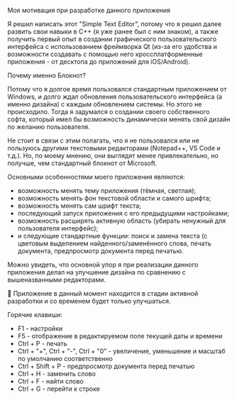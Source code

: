 Моя мотивация при разработке данного приложения

Я решил написать этот "Simple Text Editor", потому что я решил далее развить свои навыки в С++ (я уже ранее был с ним знаком), а также получить первый опыт в создании графического пользовательского интерфейса с использованием фреймворка Qt (из-за его удобства и возможности создавать с помощью него кроссплатформенные приложения - от десктопа до приложений для iOS/Android).

Почему именно Блокнот?

Потому что я долгое время пользовался стандартным приложением от Windows, и долго ждал обновления пользовательского интерфейса (а именно дизайна) с каждым обновлением системы. Но этого не происходило. Тогда я задумался о создании своего собственного софта, который имел бы возможность динамически менять свой дизайн по желанию пользователя.

Не стоит в связи с этим полагать, что я не пользовался или не пользуюсь другими текстовыми редакторами (Notepad++, VS Code и т.д.). Но, по моему мнению, они выглядят менее привлекательно, но получше, чем стандартный блокнот от Microsoft.

Основными особенностями моего приложения являются:
- возможность менять тему приложения (тёмная, светлая);
- возможность менять фон текстовой области и самого шрифта;
- возможность менять сам шрифт текста;
- последующий запуск приложения с его предыдущими настройками;
- возможность расширять активную область (убирать ненужный для пользователя интерфейс);
- и следующие стандартные функции: поиск и замена текста (с цветовым выделением найденного/заменённого слова, печать документа, предпросмотр документа перед печатью.

Можно увидеть, что основной упор я при реализации данного приложения делал на улучшение дизайна по сравнению с вышеназванными редакторами.

📌 Приложение в данный момент находится в стадии активной разработки и со временем будет только улучшаться.

Горячие клавиши:
- F1 - настройки
- F5 - отображение в редактируемом поле текущей даты и времени
- Ctrl + P - печать
- Ctrl + "+", Ctrl + "-", Ctrl + "0" - увеличение, уменьшение и масштаб по умолчанию соответственно
- Ctrl + Shift + P - предпросмотр документа перед печатью
- Ctrl + H - заменить слово
- Ctrl + F - найти слово
- Ctrl + G - перейти к строке